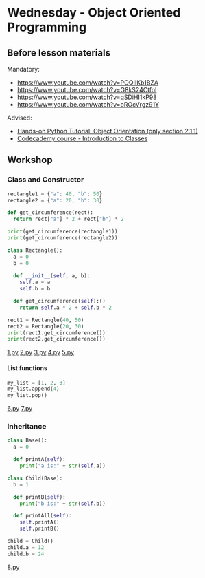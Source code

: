 # Wednesday - Object Oriented Programming

## Before lesson materials

Mandatory:

 - https://www.youtube.com/watch?v=POQIIKb1BZA
 - https://www.youtube.com/watch?v=G8kS24CtfoI
 - https://www.youtube.com/watch?v=qSDiHI1kP98
 - https://www.youtube.com/watch?v=oROcVrgz91Y 

Advised:

 - [Hands-on Python Tutorial: Object Orientation (only section 2.1.1)](http://anh.cs.luc.edu/python/hands-on/3.1/handsonHtml/strings3.html#object-orientation)
 - [Codecademy course - Introduction to Classes](https://www.codecademy.com/courses/python-intermediate-en-WL8e4/0/1)


## Workshop
### Class and Constructor

```python
rectangle1 = {"a": 40, "b": 50}
rectangle2 = {"a": 20, "b": 30}

def get_circumference(rect):
  return rect["a"] * 2 + rect["b"] * 2

print(get_circumference(rectangle1))
print(get_circumference(rectangle2))
```

```python
class Rectangle():
  a = 0
  b = 0
  
  def __init__(self, a, b):
    self.a = a
    self.b = b

  def get_circumference(self):()
    return self.a * 2 + self.b * 2

rect1 = Rectangle(40, 50)
rect2 = Rectangle(20, 30)
print(rect1.get_circumference())
print(rect2.get_circumference())

```
[1.py](1.py)
[2.py](2.py)
[3.py](3.py)
[4.py](4.py)
[5.py](5.py)

#### List functions

```python
my_list = [1, 2, 3]
my_list.append(4)
my_list.pop()
```

[6.py](6.py)
[7.py](7.py)

### Inheritance
```python
class Base():
  a = 0

  def printA(self):
    print("a is:" + str(self.a))

class Child(Base):
  b = 1

  def printB(self):
    print("b is:" + str(self.b))

  def printAll(self):
    self.printA()
    self.printB()

child = Child()
child.a = 12
child.b = 24
```
[8.py](8.py)
